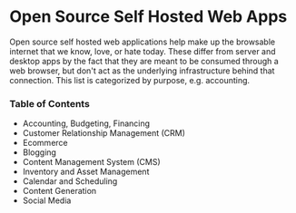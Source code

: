 # Open Source Self Hosted Web Apps
Open source self hosted web applications help make up the browsable internet that we know, love, or hate today. These differ from server and desktop apps by the fact that they are meant to be consumed through a web browser, but don't act as the underlying infrastructure behind that connection. This list is categorized by purpose, e.g. accounting.

### Table of Contents
- Accounting, Budgeting, Financing
- Customer Relationship Management (CRM)
- Ecommerce
- Blogging
- Content Management System (CMS)
- Inventory and Asset Management
- Calendar and Scheduling
- Content Generation
- Social Media